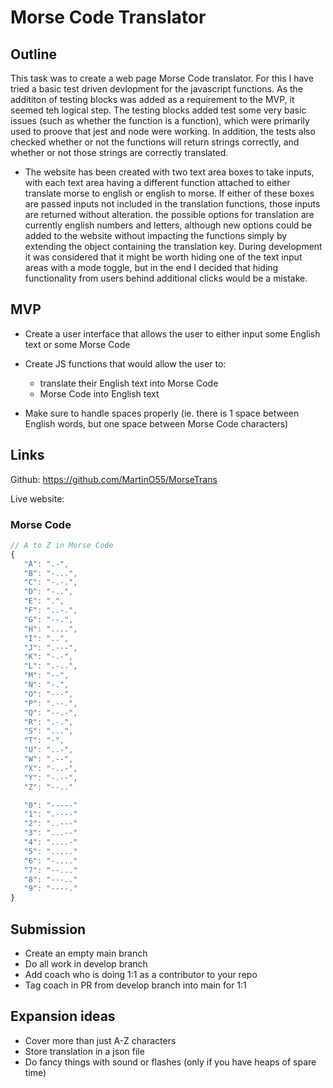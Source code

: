 # Morse Code Translator

## Outline

This task was to create a web page Morse Code translator. For this I have tried a basic test driven devlopment for the javascript functions. As the addititon of testing blocks was added as a requirement to the MVP, it seemed teh logical step. The testing blocks added test some very basic issues (such as whether the function is a function), which were primarily used to proove that jest and node were working. In addition, the tests also checked whether or not the functions will return strings correctly, and whether or not those strings are correctly translated.

- The website has been created with two text area boxes to take inputs, with each text area having a different function attached to either translate morse to english or english to morse. If either of these boxes are passed inputs not included in the translation functions, those inputs are returned without alteration. the possible options for translation are currently english numbers and letters, although new options could be added to the website without impacting the functions simply by extending the object containing the translation key. During development it was considered that it might be worth hiding one of the text input areas with a mode toggle, but in the end I decided that hiding functionality from users behind additional clicks would be a mistake.

## MVP

- Create a user interface that allows the user to either input some English text or some Morse Code
- Create JS functions that would allow the user to:

  - translate their English text into Morse Code
  - Morse Code into English text

- Make sure to handle spaces properly (ie. there is 1 space between English words, but one space between Morse Code characters)

## Links

Github: <https://github.com/MartinO55/MorseTrans>

Live website:

### Morse Code

```js
// A to Z in Morse Code
{
   "A": ".-",
   "B": "-...",
   "C": "-.-.",
   "D": "-..",
   "E": ".",
   "F": "..-.",
   "G": "--.",
   "H": "....",
   "I": "..",
   "J": ".---",
   "K": "-.-",
   "L": ".-..",
   "M": "--",
   "N": "-.",
   "O": "---",
   "P": ".--.",
   "Q": "--.-",
   "R": ".-.",
   "S": "...",
   "T": "-",
   "U": "..-",
   "W": ".--",
   "X": "-..-",
   "Y": "-.--",
   "Z": "--.."

   "0": "-----"
   "1": ".----"
   "2": "..---"
   "3": "...--"
   "4": "....-"
   "5": "....."
   "6": "-...."
   "7": "--..."
   "8": "---.."
   "9": "----."
}

```

## Submission

- Create an empty main branch
- Do all work in develop branch
- Add coach who is doing 1:1 as a contributor to your repo
- Tag coach in PR from develop branch into main for 1:1

## Expansion ideas

- Cover more than just A-Z characters
- Store translation in a json file
- Do fancy things with sound or flashes (only if you have heaps of spare time)
